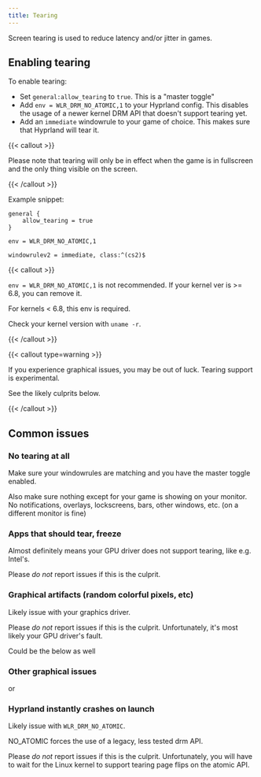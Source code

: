 ```yaml
---
title: Tearing
---
```


Screen tearing is used to reduce latency and/or jitter in games.

## Enabling tearing

To enable tearing:

- Set `general:allow_tearing` to `true`. This is a "master toggle"
- Add `env = WLR_DRM_NO_ATOMIC,1` to your Hyprland config. This disables the
  usage of a newer kernel DRM API that doesn't support tearing yet.
- Add an `immediate` windowrule to your game of choice. This makes sure that
  Hyprland will tear it.

{{< callout >}}

Please note that tearing will only be in effect when the game is in fullscreen
and the only thing visible on the screen.

{{< /callout >}}

Example snippet:

```env
general {
    allow_tearing = true
}

env = WLR_DRM_NO_ATOMIC,1

windowrulev2 = immediate, class:^(cs2)$
```

{{< callout >}}

`env = WLR_DRM_NO_ATOMIC,1` is not recommended. If your kernel ver is >= 6.8,
you can remove it.

For kernels < 6.8, this env is required.

Check your kernel version with `uname -r`.

{{< /callout >}}

{{< callout type=warning >}}

If you experience graphical issues, you may be out of luck. Tearing support is
experimental.

See the likely culprits below.

{{< /callout >}}

## Common issues

### No tearing at all

Make sure your windowrules are matching and you have the master toggle enabled.

Also make sure nothing except for your game is showing on your monitor. No
notifications, overlays, lockscreens, bars, other windows, etc. (on a different
monitor is fine)

### Apps that should tear, freeze

Almost definitely means your GPU driver does not support tearing, like e.g.
Intel's.

Please _do not_ report issues if this is the culprit.

### Graphical artifacts (random colorful pixels, etc)

Likely issue with your graphics driver.

Please _do not_ report issues if this is the culprit. Unfortunately, it's most
likely your GPU driver's fault.

Could be the below as well

### Other graphical issues

or

### Hyprland instantly crashes on launch

Likely issue with `WLR_DRM_NO_ATOMIC`.

NO_ATOMIC forces the use of a legacy, less tested drm API.

Please _do not_ report issues if this is the culprit. Unfortunately, you will
have to wait for the Linux kernel to support tearing page flips on the atomic
API.

